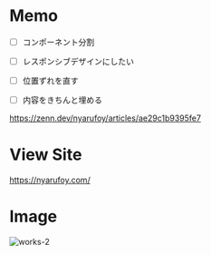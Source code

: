 # Memo
- [ ] コンポーネント分割
- [ ] レスポンシブデザインにしたい
- [ ] 位置ずれを直す
- [ ] 内容をきちんと埋める


https://zenn.dev/nyarufoy/articles/ae29c1b9395fe7

# View Site

https://nyarufoy.com/


# Image
![works-2](https://user-images.githubusercontent.com/68112807/136665388-6c34812f-f6c1-4fd4-b192-ab54f83505c5.png)
